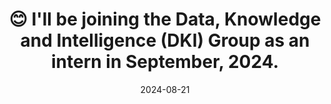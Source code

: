 ---
title: 😊 I'll be joining the Data, Knowledge and Intelligence (DKI) Group as an intern in September, 2024.
summary: Microsoft Research Lab - Asia ~ Beijing, China
date: 2024-08-21
---